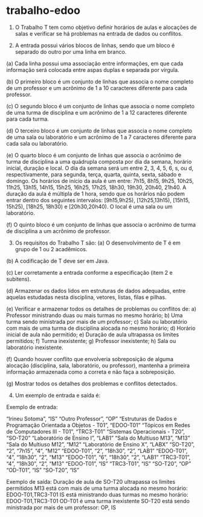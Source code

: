 # trabalho-edoo

1. O Trabalho T tem como objetivo definir horários de aulas e alocações de salas e verificar se há problemas
na entrada de dados ou conflitos.

2. A entrada possui vários blocos de linhas, sendo que um bloco é separado do outro por uma linha em
branco.

(a) Cada linha possui uma associação entre informações, em que cada informação será colocada entre
aspas duplas e separada por vírgula.

(b) O primeiro bloco é um conjunto de linhas que associa o nome completo de um professor e um acrônimo de 1 a 10 caracteres diferente para cada professor.

(c) O segundo bloco é um conjunto de linhas que associa o nome completo de uma turma de disciplina e
um acrônimo de 1 a 12 caracteres diferente para cada turma.

(d) O terceiro bloco é um conjunto de linhas que associa o nome completo de uma sala ou laboratório e
um acrônimo de 1 a 7 caracteres diferente para cada sala ou laboratório.

(e) O quarto bloco é um conjunto de linhas que associa o acrônimo de turma de disciplina a uma quádrupla composta por dia da semana, horário inicial, duração e local. O dia da semana será um entre
2, 3, 4, 5, 6, s, ou d, respectivamente, para segunda, terça, quarta, quinta, sexta, sábado e domingo.
Os horários de início da aula é um entre: 7h15, 8h15, 9h25, 10h25, 11h25, 13h15, 14h15, 15h25, 16h25,
17h25, 18h30, 19h30, 20h40, 21h40. A duração da aula é múltipla de 1 hora, sendo que os horários
não podem entrar dentro dos seguintes intervalos: [9h15,9h25), [12h25,13h15), [15h15, 15h25), [18h25,
18h30) e [20h30,20h40). O local é uma sala ou um laboratório.

(f) O quinto bloco é um conjunto de linhas que associa o acrônimo de turma de disciplina a um acrônimo
de professor.

3. Os requisitos do Trabalho T são:
(a) O desenvolvimento de T é em grupo de 1 ou 2 acadêmicos.

(b) A codificação de T deve ser em Java.

(c) Ler corretamente a entrada conforme a especificação (item 2 e subitens).

(d) Armazenar os dados lidos em estruturas de dados adequadas, entre aquelas estudadas nesta disciplina, vetores, listas, filas e pilhas.

(e) Verificar e armazenar todos os detalhes de problemas ou conflitos de: a) Professor ministrando duas
ou mais turmas no mesmo horário; b) Uma turma sendo ministrada por mais de um professor; c) Sala
ou laboratório com mais de uma turma de disciplina alocada no mesmo horário; d) Horário inicial
de aula não permitido; e) Duração de aula ultrapassa os limites permitidos; f) Turma inexistente; g)
Professor inexistente; h) Sala ou laboratório inexistente.

(f) Quando houver conflito que envolveria sobreposição de alguma alocação (disciplina, sala, laboratório,
ou professor), mantenha a primeira informação armazenada como a correta e não faça a sobreposição.

(g) Mostrar todos os detalhes dos problemas e conflitos detectados.

4. Um exemplo de entrada e saída é:

Exemplo de entrada:

“Irineu Sotoma”, “IS”
“Outro Professor”, “OP”
“Estruturas de Dados e Programação Orientada a Objetos - T01”, “EDOO-T01”
“Tópicos em Redes de Computadores III - T01”, “TRC3-T01”
“Sistemas Operacionais - T20”, “SO-T20”
“Laboratório de Ensino I”, “LAB1”
“Sala do Multiuso M13”, “M13”
“Sala do Multiuso M12”, “M12”
“Laboratório de Ensino X”, “LABX”
“SO-T20”, “2”, “7h15”, “4”, “M12”
“EDOO-T01”, “2”, “18h30”, “2”, “LAB1”
“EDOO-T01”, “4”, “18h30”, “2”, “M13”
“EDOO-T01”, “6”, “18h30”, “2”, “LAB1”
“TRC3-T01”, “4”, “18h30”, “2”, “M13”
“EDOO-T01”, “IS”
“TRC3-T01”, “IS”
“SO-T20”, “OP”
“OD-T01”, “IS”
“SO-T20”, “IS”

Exemplo de saída:
Duração de aula de SO-T20 ultrapassa os limites permitidos
M13 está com mais de uma turma alocada no mesmo horário: EDOO-T01,TRC3-T01
IS está ministrando duas turmas no mesmo horário: EDOO-T01,TRC3-T01
OD-T01 é uma turma inexistente
SO-T20 está sendo ministrada por mais de um professor: OP, IS
